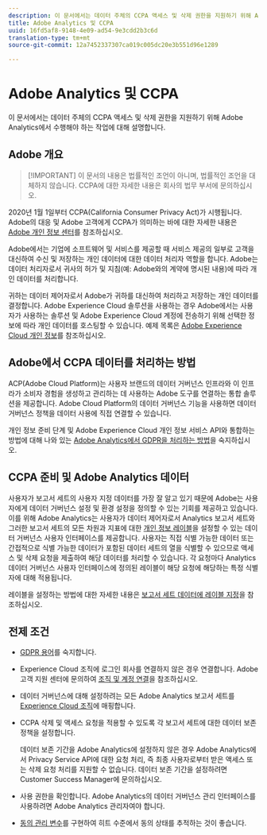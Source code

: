 ```yaml
---
description: 이 문서에서는 데이터 주체의 CCPA 액세스 및 삭제 권한을 지원하기 위해 Adobe Analytics에서 수행해야 하는 작업에 대해 설명합니다.
title: Adobe Analytics 및 CCPA
uuid: 16fd5af8-9148-4e09-ad54-9e3cdd2b3c6d
translation-type: tm+mt
source-git-commit: 12a7452337307ca019c005dc20e3b551d96e1289

---
```



# Adobe Analytics 및 CCPA

이 문서에서는 데이터 주체의 CCPA 액세스 및 삭제 권한을 지원하기 위해 Adobe Analytics에서 수행해야 하는 작업에 대해 설명합니다.

## Adobe 개요

>[!IMPORTANT] 이 문서의 내용은 법률적인 조언이 아니며, 법률적인 조언을 대체하지 않습니다. CCPA에 대한 자세한 내용은 회사의 법무 부서에 문의하십시오.

2020년 1월 1일부터 CCPA(California Consumer Privacy Act)가 시행됩니다. Adobe의 대응 및 Adobe 고객에게 CCPA가 의미하는 바에 대한 자세한 내용은 [Adobe 개인 정보 센터](https://www.adobe.com/privacy.html)를 참조하십시오.

Adobe에서는 기업에 소프트웨어 및 서비스를 제공할 때 서비스 제공의 일부로 고객을 대신하여 수신 및 저장하는 개인 데이터에 대한 데이터 처리자 역할을 합니다. Adobe는 데이터 처리자로서 귀사의 허가 및 지침(예: Adobe와의 계약에 명시된 내용)에 따라 개인 데이터를 처리합니다.

귀하는 데이터 제어자로서 Adobe가 귀하를 대신하여 처리하고 저장하는 개인 데이터를 결정합니다. Adobe Experience Cloud 솔루션을 사용하는 경우 Adobe에서는 사용자가 사용하는 솔루션 및 Adobe Experience Cloud 계정에 전송하기 위해 선택한 정보에 따라 개인 데이터를 호스팅할 수 있습니다. 예제 목록은 [Adobe Experience Cloud 개인 정보](https://www.adobe.com/privacy/marketing-cloud.html#collect)를 참조하십시오.

## Adobe에서 CCPA 데이터를 처리하는 방법

ACP(Adobe Cloud Platform)는 사용자 브랜드의 데이터 거버넌스 인프라와 이 인프라가 소비자 경험을 생성하고 관리하는 데 사용하는 Adobe 도구를 연결하는 통합 솔루션을 제공합니다. Adobe Cloud Platform의 데이터 거버넌스 기능을 사용하면 데이터 거버넌스 정책을 데이터 사용에 직접 연결할 수 있습니다.

개인 정보 준비 단계 및 Adobe Experience Cloud 개인 정보 서비스 API와 통합하는 방법에 대해 나와 있는 [Adobe Analytics에서 GDPR을 처리하는 방법](https://www.adobe.com/data-analytics-cloud/analytics/general-data-protection-regulation.html)을 숙지하십시오.

## CCPA 준비 및 Adobe Analytics 데이터

사용자가 보고서 세트의 사용자 지정 데이터를 가장 잘 알고 있기 때문에 Adobe는 사용자에게 데이터 거버넌스 설정 및 환경 설정을 정의할 수 있는 기회를 제공하고 있습니다.
이를 위해 Adobe Analytics는 사용자가 데이터 제어자로서 Analytics 보고서 세트와 그러한 보고서 세트의 모든 차원과 지표에 대한 [개인 정보 레이블](/help/admin/c-data-governance/gdpr-labels.md#data-governance-labels)을 설정할 수 있는 데이터 거버넌스 사용자 인터페이스를 제공합니다. 사용자는 직접 식별 가능한 데이터 또는 간접적으로 식별 가능한 데이터가 포함된 데이터 세트의 열을 식별할 수 있으므로 액세스 및 삭제 요청을 제출하여 해당 데이터를 처리할 수 있습니다. 각 요청마다 Analytics 데이터 거버넌스 사용자 인터페이스에 정의된 레이블이 해당 요청에 해당하는 특정 식별자에 대해 적용됩니다.

레이블을 설정하는 방법에 대한 자세한 내용은 [보고서 세트 데이터에 레이블 지정](/help//admin/c-data-governance/gdpr-setup-reportsuite.md)을 참조하십시오.

## 전제 조건

* [GDPR 용어](/help/admin/c-data-governance/gdpr-terminology.md)를 숙지합니다.
* Experience Cloud 조직에 로그인 회사를 연결하지 않은 경우 연결합니다. Adobe 고객 지원 센터에 문의하여 [조직 및 계정 연결](https://marketing.adobe.com/resources/help/en_US/mcloud/organizations.html)을 참조하십시오.
* 데이터 거버넌스에 대해 설정하려는 모든 Adobe Analytics 보고서 세트를 [Experience Cloud 조직](https://marketing.adobe.com/resources/help/en_US/mcloud/report-suite-mapping.html)에 매핑합니다.
* CCPA 삭제 및 액세스 요청을 적용할 수 있도록 각 보고서 세트에 대한 데이터 보존 정책을 설정합니다.

   데이터 보존 기간을 Adobe Analytics에 설정하지 않은 경우 Adobe Analytics에서 Privacy Service API에 대한 요청 처리, 즉 최종 사용자로부터 받은 액세스 또는 삭제 요청 처리를 지원할 수 없습니다. 데이터 보존 기간을 설정하려면 Customer Success Manager에 문의하십시오.

* 사용 권한을 확인합니다. Adobe Analytics의 데이터 거버넌스 관리 인터페이스를 사용하려면 Adobe Analytics 관리자여야 합니다.
* [동의 관리 변수](/help/admin/c-data-governance/consent-variables.md)를 구현하여 히트 수준에서 동의 상태를 추적하는 것이 좋습니다.
